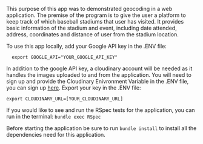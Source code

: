 This purpose of this app was to demonstrated geocoding in a web application.  The premise of the program is to give the user a platform to keep track of which baseball stadiums that user has visited.  It provides basic information of the stadium and event, including date attended, address, coordinates and distance of user from the stadium location. 

To use this app locally, add your Google API key in the .ENV file:
```
  export GOOGLE_API="YOUR_GOOGLE_API_KEY"
  ```
In addition to the google API key, a cloudinary account will be needed as it handles the images uploaded to and from the application.  You will need to sign up and provide the Cloudinary Enivronment Variable in the .ENV file, you can sign up [here](https://cloudinary.com/console). Export your key in the .ENV file:
```
export CLOUDINARY_URL=[YOUR_CLOUDINARY_URL]
```
If you would like to see and run the RSpec tests for the application, you can run in the terminal:
```bundle exec RSpec``` 

Before starting the application be sure to run ```bundle install``` to install all the dependencies need for this application.
